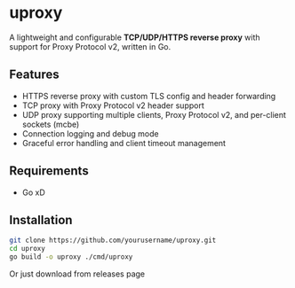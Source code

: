 # uproxy

A lightweight and configurable **TCP/UDP/HTTPS reverse proxy** with support for Proxy Protocol v2, written in Go.

## Features

- HTTPS reverse proxy with custom TLS config and header forwarding
- TCP proxy with Proxy Protocol v2 header support
- UDP proxy supporting multiple clients, Proxy Protocol v2, and per-client sockets (mcbe)
- Connection logging and debug mode
- Graceful error handling and client timeout management

## Requirements

- Go xD

## Installation

```bash
git clone https://github.com/yourusername/uproxy.git
cd uproxy
go build -o uproxy ./cmd/uproxy
```

Or just download from releases page
